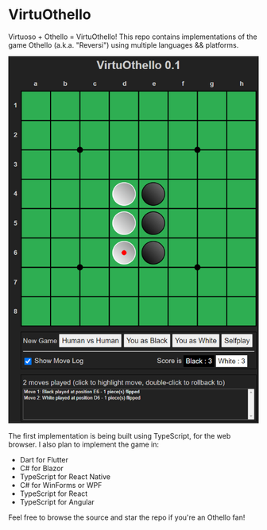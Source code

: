 # VirtuOthello
Virtuoso + Othello = VirtuOthello!
This repo contains implementations of the game Othello (a.k.a. "Reversi") using multiple languages && platforms.

![Othello Game Board](OthelloGame.png)

The first implementation is being built using TypeScript, for the web browser.
I also plan to implement the game in:
- Dart for Flutter
- C# for Blazor
- TypeScript for React Native
- C# for WinForms or WPF
- TypeScript for React
- TypeScript for Angular

Feel free to browse the source and star the repo if you're an Othello fan!
